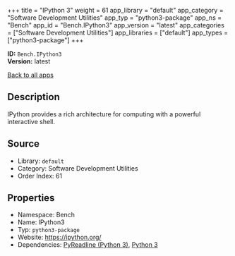﻿+++
title = "IPython 3"
weight = 61
app_library = "default"
app_category = "Software Development Utilities"
app_typ = "python3-package"
app_ns = "Bench"
app_id = "Bench.IPython3"
app_version = "latest"
app_categories = ["Software Development Utilities"]
app_libraries = ["default"]
app_types = ["python3-package"]
+++

**ID:** `Bench.IPython3`  
**Version:** latest  
<!--more-->

[Back to all apps](/apps/)

## Description
IPython provides a rich architecture for computing with a powerful interactive shell.

## Source

* Library: `default`
* Category: Software Development Utilities
* Order Index: 61

## Properties

* Namespace: Bench
* Name: IPython3
* Typ: `python3-package`
* Website: <https://ipython.org/>
* Dependencies: [PyReadline (Python 3)](/app/Bench.PyReadline3), [Python 3](/app/Bench.Python3)

